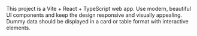 <!-- Use this file to provide workspace-specific custom instructions to Copilot. For more details, visit https://code.visualstudio.com/docs/copilot/copilot-customization#_use-a-githubcopilotinstructionsmd-file -->

This project is a Vite + React + TypeScript web app. Use modern, beautiful UI components and keep the design responsive and visually appealing. Dummy data should be displayed in a card or table format with interactive elements.
